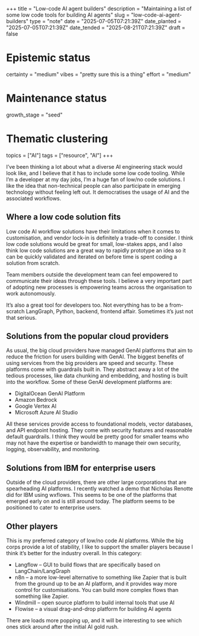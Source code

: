 +++
title = "Low-code AI agent builders"
description = "Maintaining a list of some low code tools for building AI agents"
slug = "low-code-ai-agent-builders"
type = "note"
date = "2025-07-05T07:21:39Z"
date_planted = "2025-07-05T07:21:39Z"
date_tended = "2025-08-21T07:21:39Z"
draft = false
# Epistemic status
certainty = "medium"
vibes = "pretty sure this is a thing"
effort = "medium"
# Maintenance status
growth_stage = "seed"
# Thematic clustering
topics = ["AI"]
tags = ["resource", "AI"]
+++

I’ve been thinking a lot about what a diverse AI engineering stack would look like, and I believe that it has to include some low code tooling. While I’m a developer at my day jobs, I’m a huge fan of low/no code solutions. I like the idea that non-technical people can also participate in emerging technology without feeling left out. It democratises the usage of AI and the associated workflows.

## Where a low code solution fits

Low code AI workflow solutions have their limitations when it comes to customisation, and vendor lock-in is definitely a trade-off to consider. I think low code solutions would be great for small, low-stakes apps, and I also think low code solutions are a great way to rapidly prototype an idea so it can be quickly validated and iterated on before time is spent coding a solution from scratch.

Team members outside the development team can feel empowered to communicate their ideas through these tools. I believe a very important part of adopting new processes is empowering teams across the organisation to work autonomously.

It’s also a great tool for developers too. Not everything has to be a from-scratch LangGraph, Python, backend, frontend affair. Sometimes it’s just not that serious.

## Solutions from the popular cloud providers

As usual, the big cloud providers have managed GenAI platforms that aim to reduce the friction for users building with GenAI. The biggest benefits of using services from the big providers are speed and security. These platforms come with guardrails built in. They abstract away a lot of the tedious processes, like data chunking and embedding, and hosting is built into the workflow. Some of these GenAI development platforms are:

- DigitalOcean GenAI Platform
- Amazon Bedrock
- Google Vertex AI
- Microsoft Azure AI Studio

All these services provide access to foundational models, vector databases, and API endpoint hosting. They come with security features and reasonable default guardrails. I think they would be pretty good for smaller teams who may not have the expertise or bandwidth to manage their own security, logging, observability, and monitoring.

## Solutions from IBM for enterprise users

Outside of the cloud providers, there are other large corporations that are spearheading AI platforms. I recently watched a demo that Nicholas Renotte did for IBM using wxflows. This seems to be one of the platforms that emerged early on and is still around today. The platform seems to be positioned to cater to enterprise users.

## Other players

This is my preferred category of low/no code AI platforms. While the big corps provide a lot of stability, I like to support the smaller players because I think it’s better for the industry overall. In this category:

- Langflow – GUI to build flows that are specifically based on LangChain/LangGraph
- n8n – a more low-level alternative to something like Zapier that is built from the ground up to be an AI platform, and it provides way more control for customisations. You can build more complex flows than something like Zapier.
- Windmill – open source platform to build internal tools that use AI
- Flowise – a visual drag-and-drop platform for building AI agents

There are loads more popping up, and it will be interesting to see which ones stick around after the initial AI gold rush.
